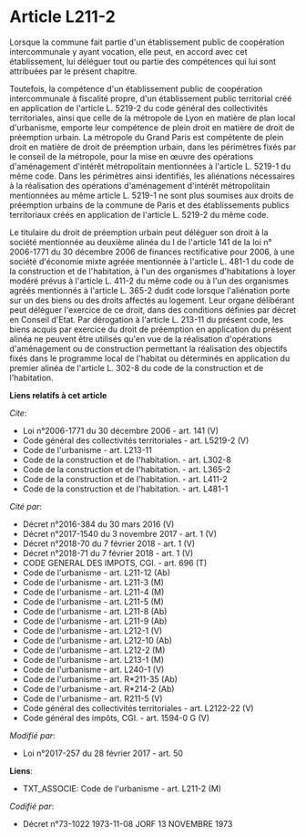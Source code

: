 # Article L211-2

Lorsque la commune fait partie d'un établissement public de coopération intercommunale y ayant vocation, elle peut, en accord
avec cet établissement, lui déléguer tout ou partie des compétences qui lui sont attribuées par le présent chapitre.

Toutefois, la compétence d'un établissement public de coopération intercommunale à fiscalité propre, d'un établissement
public territorial créé en application de l'article L. 5219-2 du code général des collectivités territoriales, ainsi que
celle de la métropole de Lyon en matière de plan local d'urbanisme, emporte leur compétence de plein droit en matière de
droit de préemption urbain. La métropole du Grand Paris est compétente de plein droit en matière de droit de préemption
urbain, dans les périmètres fixés par le conseil de la métropole, pour la mise en œuvre des opérations d'aménagement
d'intérêt métropolitain mentionnées à l'article L. 5219-1 du même code. Dans les périmètres ainsi identifiés, les aliénations
nécessaires à la réalisation des opérations d'aménagement d'intérêt métropolitain mentionnées au même article L. 5219-1 ne
sont plus soumises aux droits de préemption urbains de la commune de Paris et des établissements publics territoriaux créés
en application de l'article L. 5219-2 du même code.

Le titulaire du droit de préemption urbain peut déléguer son droit à la société mentionnée au deuxième alinéa du I de
l'article 141 de la loi n° 2006-1771 du 30 décembre 2006 de finances rectificative pour 2006, à une société d'économie mixte
agréée mentionnée à l'article L. 481-1 du code de la construction et de l'habitation, à l'un des organismes d'habitations à
loyer modéré prévus à l'article L. 411-2 du même code ou à l'un des organismes agréés mentionnés à l'article L. 365-2 dudit
code lorsque l'aliénation porte sur un des biens ou des droits affectés au logement. Leur organe délibérant peut déléguer
l'exercice de ce droit, dans des conditions définies par décret en Conseil d'Etat. Par dérogation à l'article L. 213-11 du
présent code, les biens acquis par exercice du droit de préemption en application du présent alinéa ne peuvent être utilisés
qu'en vue de la réalisation d'opérations d'aménagement ou de construction permettant la réalisation des objectifs fixés dans
le programme local de l'habitat ou déterminés en application du premier alinéa de l'article L. 302-8 du code de la
construction et de l'habitation.

**Liens relatifs à cet article**

_Cite_:

  - Loi n°2006-1771 du 30 décembre 2006 - art. 141 (V)
  - Code général des collectivités territoriales - art. L5219-2 (V)
  - Code de l'urbanisme - art. L213-11
  - Code de la construction et de l'habitation. - art. L302-8
  - Code de la construction et de l'habitation. - art. L365-2
  - Code de la construction et de l'habitation. - art. L411-2
  - Code de la construction et de l'habitation. - art. L481-1

_Cité par_:

  - Décret n°2016-384 du 30 mars 2016 (V)
  - Décret n°2017-1540 du 3 novembre 2017 - art. 1 (V)
  - Décret n°2018-70 du 7 février 2018 - art. 1 (V)
  - Décret n°2018-71 du 7 février 2018 - art. 1 (V)
  - CODE GENERAL DES IMPOTS, CGI. - art. 696 (T)
  - Code de l'urbanisme - art. L211-12 (Ab)
  - Code de l'urbanisme - art. L211-3 (M)
  - Code de l'urbanisme - art. L211-4 (M)
  - Code de l'urbanisme - art. L211-5 (M)
  - Code de l'urbanisme - art. L211-8 (Ab)
  - Code de l'urbanisme - art. L211-9 (Ab)
  - Code de l'urbanisme - art. L212-1 (V)
  - Code de l'urbanisme - art. L212-10 (Ab)
  - Code de l'urbanisme - art. L212-2 (M)
  - Code de l'urbanisme - art. L213-1 (M)
  - Code de l'urbanisme - art. L240-1 (V)
  - Code de l'urbanisme - art. R*211-35 (Ab)
  - Code de l'urbanisme - art. R*214-2 (Ab)
  - Code de l'urbanisme - art. R211-5 (V)
  - Code général des collectivités territoriales - art. L2122-22 (V)
  - Code général des impôts, CGI. - art. 1594-0 G (V)

_Modifié par_:

  - Loi n°2017-257 du 28 février 2017 - art. 50

**Liens**:

  - TXT_ASSOCIE: Code de l'urbanisme - art. L211-2 (M)

_Codifié par_:

  - Décret n°73-1022 1973-11-08 JORF 13 NOVEMBRE 1973
